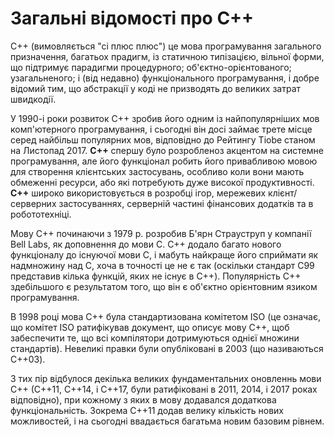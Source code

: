 # Загальні відомості про C++
C++ (вимовляється "сі плюс плюс") це мова програмування загального призначення, багатьох прадигм, із статичною типізацією, вільної форми, що підтримує парадигми процедурного; об'єктно-орієнтованого; узагальненого; і (від недавно) функціонального програмування, і добре відомий тим, що абстракції у коді не призводять до великих затрат швидкодії.

У 1990-і роки розвиток C++ зробив його одним із найпопулярніших мов комп'ютерного програмування, і сьогодні він досі займає трете місце серед найбільш популярних мов, відповідно до Рейтингу Tiobe станом на Листопад 2017. **C++** спершу було розробленоз акцентом на системне програмування, але його функціонал робить його привабливою мовою для створення клієнтських застосувань, особливо коли вони мають обмеженні ресурси, або які потребують дуже високої продуктивності. **C++** широко використовується в розробці ігор, мережевих клієнт/серверних застосуваннях, серверній частині фінансових додатків та в робототехніці. 

Мову C++ починаючи з 1979 р. розробив Б'ярн Страуструп у компанії Bell Labs, як доповнення до мови C. C++ додало багато нового функціоналу до існуючої мови C, і мабуть найкраще його сприймати як надмножину над C, хоча в точності це не є так (оскільки стандарт C99 представив кілька функцій, яких не існує в C++). Популярність C++ здебільшого є результатом того, що він є об'єктно орієнтовним язиком програмування.

В 1998 році мова C++ була стандартизована комітетом ISO (це означає, що комітет ISO ратифікував документ, що описує мову C++, щоб забеспечити те, що всі компілятори дотримуються однієї множини стандартів). Невеликі правки були опубліковані в 2003 (що називаються C++03).

З тих пір відбулося декілька великих фундаментальних оновленнь мови C++ (C++11, C++14, і C++17, були ратифіковані в 2011, 2014, і 2017 роках відповідно), при кожному з яких в мову додавался додаткова функціональність. Зокрема C++11 додав велику кількість нових можливостей, і на сьогодні ввадається багатьма новим базовим рівнем.
